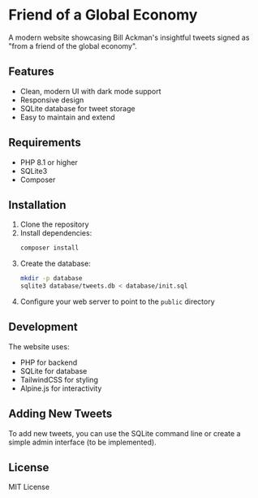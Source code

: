 # Friend of a Global Economy

A modern website showcasing Bill Ackman's insightful tweets signed as "from a friend of the global economy".

## Features

- Clean, modern UI with dark mode support
- Responsive design
- SQLite database for tweet storage
- Easy to maintain and extend

## Requirements

- PHP 8.1 or higher
- SQLite3
- Composer

## Installation

1. Clone the repository
2. Install dependencies:
   ```bash
   composer install
   ```
3. Create the database:
   ```bash
   mkdir -p database
   sqlite3 database/tweets.db < database/init.sql
   ```
4. Configure your web server to point to the `public` directory

## Development

The website uses:
- PHP for backend
- SQLite for database
- TailwindCSS for styling
- Alpine.js for interactivity

## Adding New Tweets

To add new tweets, you can use the SQLite command line or create a simple admin interface (to be implemented).

## License

MIT License 